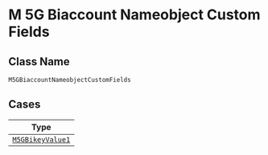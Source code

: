 
# M 5G Biaccount Nameobject Custom Fields

## Class Name

`M5GBiaccountNameobjectCustomFields`

## Cases

| Type |
|  --- |
| [`M5GBikeyValue1`](../../../doc/models/m-5g-bikey-value-1.md) |

